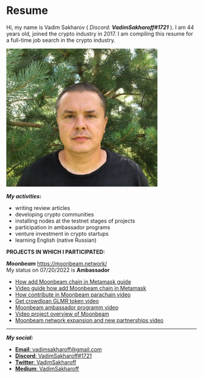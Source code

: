 # Resume
Hi, my name is Vadim Sakharov ( *Discord:* ***VadimSakharoff#1721*** ). I am 44 years old, joined the crypto industry in 2017. I am compiling this resume for a full-time job search in the crypto industry.<br>

![Its me](https://github.com/VadimSakharoff/Resume/blob/main/DiscordLogo.jpg)<br>

***My activities:***
- writing review articles
- developing crypto communities
- installing nodes at the testnet stages of projects
- participation in ambassador programs
- venture investment in crypto startups
- learning English (native Russian)


**PROJECTS IN WHICH I PARTICIPATED:**


 ***Moonbeam***
 https://moonbeam.network/ <br>
 My status on 07/20/2022 is **Ambassador**
- [How add Moonbeam chain in Metamask guide](https://medium.com/@voronxr/%D0%BA%D0%B0%D0%BA-%D0%B4%D0%BE%D0%B1%D0%B0%D0%B2%D0%B8%D1%82%D1%8C-%D1%81%D0%B5%D1%82%D0%B8-moonbeam-%D0%B2-%D1%81%D0%B2%D0%BE%D0%B9-metamask-243dac8578cc)
- [Video guide how add Moonbeam chain in Metamask](https://www.youtube.com/watch?v=l3Daz6FjmWk)
- [How contribute in Moonbeam parachain video](https://www.youtube.com/watch?v=pdvT2lsY-58)
- [Get crowdloan GLMR token video](https://www.youtube.com/watch?v=plMFFVSsSME)
- [Moonbeam ambassador programm video](https://www.youtube.com/watch?v=7bpjxG4TPcM)
- [Video project overview of Moonbeam ](https://www.youtube.com/watch?v=59Y-n1PgSMA)
- [Moonbeam network expansion and new partnerships video](https://www.youtube.com/watch?v=G2WJuGfM2ms)

-------------------------------------------
***My social:***
- [**Email**: vadimsakharoff@gmail.com](mailto:vadimsakharoff@gmail.com)
- [**Discord**: VadimSakharoff#1721](https://discordapp.com/users/745892108493389868/)
- [**Twitter**: VadimSakharoff](https://twitter.com/VadimSakharoff)
- [**Medium**: VadimSakharoff](https://vadimsakharoff.medium.com/)
